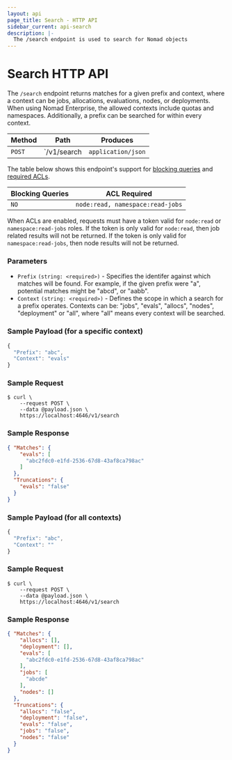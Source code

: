 ```yaml
---
layout: api
page_title: Search - HTTP API
sidebar_current: api-search
description: |-
  The /search endpoint is used to search for Nomad objects
---
```


# Search HTTP API

The `/search` endpoint returns matches for a given prefix and context, where a
context can be jobs, allocations, evaluations, nodes, or deployments. When using
Nomad Enterprise, the allowed contexts include quotas and namespaces.
Additionally, a prefix can be searched for within every context.

| Method  | Path                         | Produces                   |
| ------- | ---------------------------- | -------------------------- |
| `POST`  | `/v1/search                  | `application/json`         |

The table below shows this endpoint's support for
[blocking queries](/api/index.html#blocking-queries) and
[required ACLs](/api/index.html#acls).

| Blocking Queries | ACL Required                     |
| ---------------- | -------------------------------- |
| `NO`             | `node:read, namespace:read-jobs` |

When ACLs are enabled, requests must have a token valid for `node:read` or
`namespace:read-jobs` roles. If the token is only valid for `node:read`, then
job related results will not be returned. If the token is only valid for
`namespace:read-jobs`, then node results will not be returned.

### Parameters

- `Prefix` `(string: <required>)` - Specifies the identifer against which
  matches will be found. For example, if the given prefix were "a", potential
  matches might be "abcd", or "aabb".
- `Context` `(string: <required>)` - Defines the scope in which a search for a
  prefix operates. Contexts can be: "jobs", "evals", "allocs", "nodes",
  "deployment" or "all", where "all" means every context will be searched.

### Sample Payload (for a specific context)

```javascript
{
  "Prefix": "abc",
  "Context": "evals"
}
```

### Sample Request

```text
$ curl \
    --request POST \
    --data @payload.json \
    https://localhost:4646/v1/search
```

### Sample Response

```json
{ "Matches": {
    "evals": [
      "abc2fdc0-e1fd-2536-67d8-43af8ca798ac"
    ]
  },
  "Truncations": {
    "evals": "false"
  }
}
```

### Sample Payload (for all contexts)

```javascript
{
  "Prefix": "abc",
  "Context": ""
}
```

### Sample Request

```text
$ curl \
    --request POST \
    --data @payload.json \
    https://localhost:4646/v1/search
```

### Sample Response

```json
{ "Matches": {
    "allocs": [],
    "deployment": [],
    "evals": [
      "abc2fdc0-e1fd-2536-67d8-43af8ca798ac"
    ],
    "jobs": [
      "abcde"
    ],
    "nodes": []
  },
  "Truncations": {
    "allocs": "false",
    "deployment": "false",
    "evals": "false",
    "jobs": "false",
    "nodes": "false"
  }
}
```

